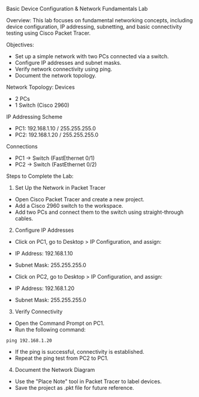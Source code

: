 Basic Device Configuration & Network Fundamentals Lab


Overview:
This lab focuses on fundamental networking concepts, including device configuration, IP addressing, subnetting, and basic connectivity testing using Cisco Packet Tracer.


Objectives:
- Set up a simple network with two PCs connected via a switch.
- Configure IP addresses and subnet masks.
- Verify network connectivity using ping.
- Document the network topology.


Network Topology:
Devices
- 2 PCs
- 1 Switch (Cisco 2960)

IP Addressing Scheme
- PC1: 192.168.1.10 / 255.255.255.0
- PC2: 192.168.1.20 / 255.255.255.0

Connections
- PC1 → Switch (FastEthernet 0/1)
- PC2 → Switch (FastEthernet 0/2)


Steps to Complete the Lab:
1. Set Up the Network in Packet Tracer
- Open Cisco Packet Tracer and create a new project.
- Add a Cisco 2960 switch to the workspace.
- Add two PCs and connect them to the switch using straight-through cables.

2. Configure IP Addresses
- Click on PC1, go to Desktop > IP Configuration, and assign:
- IP Address: 192.168.1.10
- Subnet Mask: 255.255.255.0

- Click on PC2, go to Desktop > IP Configuration, and assign:
- IP Address: 192.168.1.20
- Subnet Mask: 255.255.255.0

3. Verify Connectivity
- Open the Command Prompt on PC1.
- Run the following command:
```
ping 192.168.1.20
```
- If the ping is successful, connectivity is established.
- Repeat the ping test from PC2 to PC1.

4. Document the Network Diagram
- Use the "Place Note" tool in Packet Tracer to label devices.
- Save the project as .pkt file for future reference.
